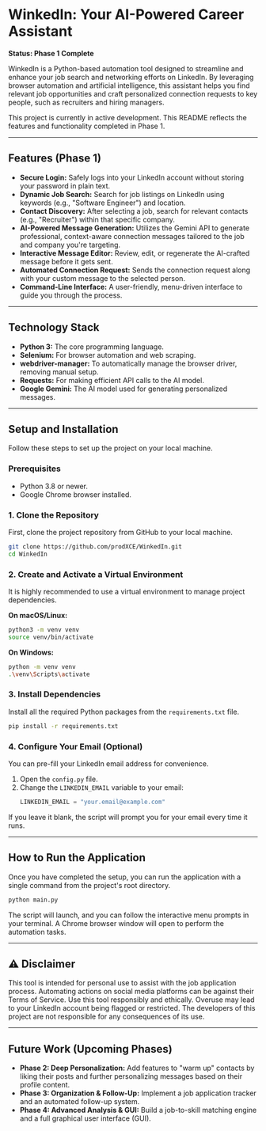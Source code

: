 # WinkedIn: Your AI-Powered Career Assistant

**Status: Phase 1 Complete**

WinkedIn is a Python-based automation tool designed to streamline and enhance your job search and networking efforts on LinkedIn. By leveraging browser automation and artificial intelligence, this assistant helps you find relevant job opportunities and craft personalized connection requests to key people, such as recruiters and hiring managers.

This project is currently in active development. This README reflects the features and functionality completed in Phase 1.

---

## Features (Phase 1)

* **Secure Login:** Safely logs into your LinkedIn account without storing your password in plain text.
* **Dynamic Job Search:** Search for job listings on LinkedIn using keywords (e.g., "Software Engineer") and location.
* **Contact Discovery:** After selecting a job, search for relevant contacts (e.g., "Recruiter") within that specific company.
* **AI-Powered Message Generation:** Utilizes the Gemini API to generate professional, context-aware connection messages tailored to the job and company you're targeting.
* **Interactive Message Editor:** Review, edit, or regenerate the AI-crafted message before it gets sent.
* **Automated Connection Request:** Sends the connection request along with your custom message to the selected person.
* **Command-Line Interface:** A user-friendly, menu-driven interface to guide you through the process.

---

## Technology Stack

* **Python 3:** The core programming language.
* **Selenium:** For browser automation and web scraping.
* **webdriver-manager:** To automatically manage the browser driver, removing manual setup.
* **Requests:** For making efficient API calls to the AI model.
* **Google Gemini:** The AI model used for generating personalized messages.

---

## Setup and Installation

Follow these steps to set up the project on your local machine.

### Prerequisites

* Python 3.8 or newer.
* Google Chrome browser installed.

### 1. Clone the Repository

First, clone the project repository from GitHub to your local machine.

```bash
git clone https://github.com/prodXCE/WinkedIn.git
cd WinkedIn
```

### 2. Create and Activate a Virtual Environment

It is highly recommended to use a virtual environment to manage project dependencies.

**On macOS/Linux:**
```bash
python3 -m venv venv
source venv/bin/activate
```

**On Windows:**
```bash
python -m venv venv
.\venv\Scripts\activate
```

### 3. Install Dependencies

Install all the required Python packages from the `requirements.txt` file.

```bash
pip install -r requirements.txt
```

### 4. Configure Your Email (Optional)

You can pre-fill your LinkedIn email address for convenience.
1.  Open the `config.py` file.
2.  Change the `LINKEDIN_EMAIL` variable to your email:
    ```python
    LINKEDIN_EMAIL = "your.email@example.com"
    ```
If you leave it blank, the script will prompt you for your email every time it runs.

---

## How to Run the Application

Once you have completed the setup, you can run the application with a single command from the project's root directory.

```bash
python main.py
```

The script will launch, and you can follow the interactive menu prompts in your terminal. A Chrome browser window will open to perform the automation tasks.

---

## ⚠️ Disclaimer

This tool is intended for personal use to assist with the job application process. Automating actions on social media platforms can be against their Terms of Service. Use this tool responsibly and ethically. Overuse may lead to your LinkedIn account being flagged or restricted. The developers of this project are not responsible for any consequences of its use.

---

## Future Work (Upcoming Phases)

* **Phase 2: Deep Personalization:** Add features to "warm up" contacts by liking their posts and further personalizing messages based on their profile content.
* **Phase 3: Organization & Follow-Up:** Implement a job application tracker and an automated follow-up system.
* **Phase 4: Advanced Analysis & GUI:** Build a job-to-skill matching engine and a full graphical user interface (GUI).
